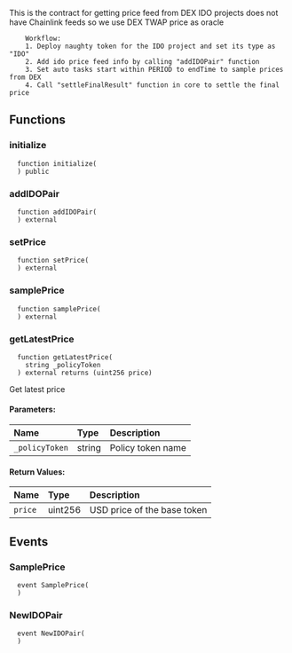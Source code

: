 This is the contract for getting price feed from DEX
        IDO projects does not have Chainlink feeds so we use DEX TWAP price as oracle

        Workflow:
        1. Deploy naughty token for the IDO project and set its type as "IDO"
        2. Add ido price feed info by calling "addIDOPair" function
        3. Set auto tasks start within PERIOD to endTime to sample prices from DEX
        4. Call "settleFinalResult" function in core to settle the final price


## Functions
### initialize
```solidity
  function initialize(
  ) public
```




### addIDOPair
```solidity
  function addIDOPair(
  ) external
```




### setPrice
```solidity
  function setPrice(
  ) external
```




### samplePrice
```solidity
  function samplePrice(
  ) external
```




### getLatestPrice
```solidity
  function getLatestPrice(
    string _policyToken
  ) external returns (uint256 price)
```
Get latest price



#### Parameters:
| Name | Type | Description                                                          |
| :--- | :--- | :------------------------------------------------------------------- |
|`_policyToken` | string | Policy token name


#### Return Values:
| Name                           | Type          | Description                                                                  |
| :----------------------------- | :------------ | :--------------------------------------------------------------------------- |
|`price`| uint256 | USD price of the base token
## Events
### SamplePrice
```solidity
  event SamplePrice(
  )
```



### NewIDOPair
```solidity
  event NewIDOPair(
  )
```



